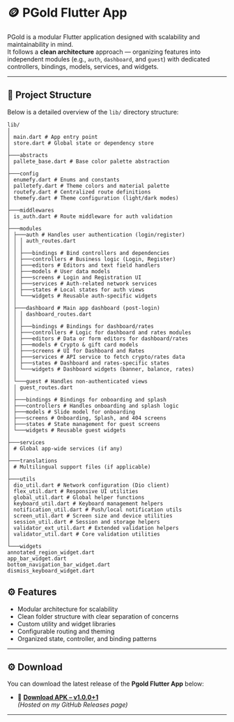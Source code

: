 # 🪙 PGold Flutter App

PGold is a modular Flutter application designed with scalability and maintainability in mind.  
It follows a **clean architecture** approach — organizing features into independent modules (e.g., `auth`, `dashboard`, and `guest`) with dedicated controllers, bindings, models, services, and widgets.

---

## 📁 Project Structure

Below is a detailed overview of the `lib/` directory structure:
```
lib/
│
│ main.dart # App entry point
│ store.dart # Global state or dependency store
│
├───abstracts
│ pallete_base.dart # Base color palette abstraction
│
├───config
│ enumefy.dart # Enums and constants
│ palletefy.dart # Theme colors and material palette
│ routefy.dart # Centralized route definitions
│ themefy.dart # Theme configuration (light/dark modes)
│
├───middlewares
│ is_auth.dart # Route middleware for auth validation
│
├───modules
│ ├───auth # Handles user authentication (login/register)
│ │ │ auth_routes.dart
│ │ │
│ │ ├───bindings # Bind controllers and dependencies
│ │ ├───controllers # Business logic (Login, Register)
│ │ ├───editors # Editors and text field handlers
│ │ ├───models # User data models
│ │ ├───screens # Login and Registration UI
│ │ ├───services # Auth-related network services
│ │ ├───states # Local states for auth views
│ │ └───widgets # Reusable auth-specific widgets
│ │
│ ├───dashboard # Main app dashboard (post-login)
│ │ │ dashboard_routes.dart
│ │ │
│ │ ├───bindings # Bindings for dashboard/rates
│ │ ├───controllers # Logic for dashboard and rates modules
│ │ ├───editors # Data or form editors for dashboard/rates
│ │ ├───models # Crypto & gift card models
│ │ ├───screens # UI for Dashboard and Rates
│ │ ├───services # API service to fetch crypto/rates data
│ │ ├───states # Dashboard and rates-specific states
│ │ └───widgets # Dashboard widgets (banner, balance, rates)
│ │
│ └───guest # Handles non-authenticated views
│ │ guest_routes.dart
│ │
│ ├───bindings # Bindings for onboarding and splash
│ ├───controllers # Handles onboarding and splash logic
│ ├───models # Slide model for onboarding
│ ├───screens # Onboarding, Splash, and 404 screens
│ ├───states # State management for guest screens
│ └───widgets # Reusable guest widgets
│
├───services
│ # Global app-wide services (if any)
│
├───translations
│ # Multilingual support files (if applicable)
│
├───utils
│ dio_util.dart # Network configuration (Dio client)
│ flex_util.dart # Responsive UI utilities
│ global_util.dart # Global helper functions
│ keyboard_util.dart # Keyboard management helpers
│ notification_util.dart # Push/local notification utils
│ screen_util.dart # Screen size and device utilities
│ session_util.dart # Session and storage helpers
│ validator_ext_util.dart # Extended validation helpers
│ validator_util.dart # Core validation utilities
│
└───widgets
annotated_region_widget.dart
app_bar_widget.dart
bottom_navigation_bar_widget.dart
dismiss_keyboard_widget.dart
```


## ⚙️ Features

- Modular architecture for scalability
- Clean folder structure with clear separation of concerns
- Custom utility and widget libraries
- Configurable routing and theming
- Organized state, controller, and binding patterns  

---

## ⚙️ Download

You can download the latest release of the **Pgold Flutter App** below:

- 📱 **[Download APK – v1.0.0+1](https://github.com/geomartins/pgold-app/releases/tag/v1.0.0%2B1)**  
  *(Hosted on my GitHub Releases page)*

---

